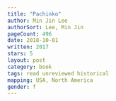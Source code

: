 ```yaml
---
title: "Pachinko"
author: Min Jin Lee
authorSort: Lee, Min Jin
pageCount: 496
date: 2018-10-01
written: 2017
stars: 5
layout: post
category: book
tags: read unreviewed historical
mapping: USA, North America
gender: f
---
```

